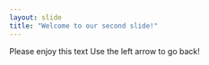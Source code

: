 ```yaml
---
layout: slide
title: "Welcome to our second slide!"
---
```

Please enjoy this text
Use the left arrow to go back!
